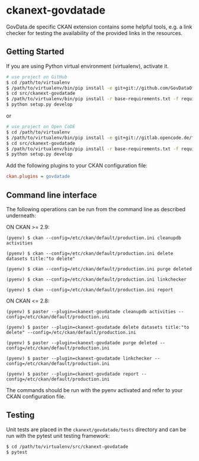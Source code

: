 # ckanext-govdatade

GovData.de specific CKAN extension contains some helpful tools, e.g. a link checker for testing the
availability of the provided links in the resources.

## Getting Started

If you are using Python virtual environment (virtualenv), activate it.

```bash
# use project on GitHub
$ cd /path/to/virtualenv
$ /path/to/virtualenv/bin/pip install -e git+git://github.com/GovDataOfficial/ckanext-govdatade.git#egg=ckanext-govdatade
$ cd src/ckanext-govdatade
$ /path/to/virtualenv/bin/pip install -r base-requirements.txt -f requirements
$ python setup.py develop
```

or

```bash
# use project on Open CoDE
$ cd /path/to/virtualenv
$ /path/to/virtualenv/bin/pip install -e git+git://gitlab.opencode.de/fitko/govdata/ckanext-govdatade.git#egg=ckanext-govdatade
$ cd src/ckanext-govdatade
$ /path/to/virtualenv/bin/pip install -r base-requirements.txt -f requirements
$ python setup.py develop
```

Add the following plugins to your CKAN configuration file:

```ini
ckan.plugins = govdatade
```
## Command line interface
The following operations can be run from the command line as described underneath:

ON CKAN >= 2.9:

    (pyenv) $ ckan --config=/etc/ckan/default/production.ini cleanupdb activities

    (pyenv) $ ckan --config=/etc/ckan/default/production.ini delete datasets title:"to delete"

    (pyenv) $ ckan --config=/etc/ckan/default/production.ini purge deleted

    (pyenv) $ ckan --config=/etc/ckan/default/production.ini linkchecker

    (pyenv) $ ckan --config=/etc/ckan/default/production.ini report

ON CKAN <= 2.8:

    (pyenv) $ paster --plugin=ckanext-govdatade cleanupdb activities --config=/etc/ckan/default/production.ini

    (pyenv) $ paster --plugin=ckanext-govdatade delete datasets title:"to delete" --config=/etc/ckan/default/production.ini

    (pyenv) $ paster --plugin=ckanext-govdatade purge deleted --config=/etc/ckan/default/production.ini

    (pyenv) $ paster --plugin=ckanext-govdatade linkchecker --config=/etc/ckan/default/production.ini

    (pyenv) $ paster --plugin=ckanext-govdatade report --config=/etc/ckan/default/production.ini

The commands should be run with the pyenv activated and refer to your CKAN configuration file.

## Testing

Unit tests are placed in the `ckanext/govdatade/tests` directory and can be run with the pytest unit testing framework:

```bash
$ cd /path/to/virtualenv/src/ckanext-govdatade
$ pytest
```
